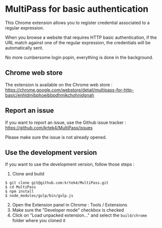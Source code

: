 MultiPass for basic authentication
==================================

This Chrome extension allows you to register credential associated to a regular expression.

When you browse a website that requires HTTP basic authentication, if the URL match against one of the regular expression, the credentials will be automatically sent.

No more cumbersome login popin, everything is done in the background.

Chrome web store
----------------

The extension is available on the Chrome web store : https://chrome.google.com/webstore/detail/multipass-for-http-basic/enhldmjbphoeibbpdhmjkchohnidgnah

Report an issue
---------------

If you want to report an issue, use the Github issue tracker : https://github.com/krtek4/MultiPass/issues

Please make sure the issue is not already opened.

Use the development version
---------------------------

If you want to use the development version, follow those steps :

1. Clone and build
```
$ git clone git@github.com:krtek4/MultiPass.git
$ cd MultiPass
$ npm install
$ node_modules/gulp/bin/gulp.js
```
2. Open the Extension panel in Chrome : Tools / Extensions
3. Make sure the "Developer mode" checkbox is checked
4. Click on "Load unpacked extension..." and select the `build/chrome` folder where you cloned it
